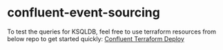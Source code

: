 # confluent-event-sourcing
To test the queries for KSQLDB, feel free to use terraform resources from below repo to get started quickly:
[Confluent Terraform Deploy](https://github.com/Satej/confluent-kafka-terraform)
